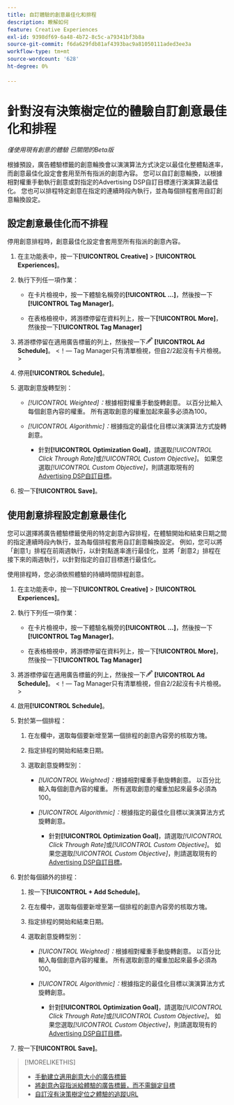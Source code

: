 ```yaml
---
title: 自訂體驗的創意最佳化和排程
description: 瞭解如何
feature: Creative Experiences
exl-id: 9398df69-6a48-4b72-8c5c-a79341bf3b8a
source-git-commit: f6da629fdb81af4393bac9a81050111aded3ee3a
workflow-type: tm+mt
source-wordcount: '628'
ht-degree: 0%

---
```


# 針對沒有決策樹定位的體驗自訂創意最佳化和排程

*僅使用現有創意的體驗*
*已關閉的Beta版*

根據預設，廣告體驗標籤的創意輪換會以演演算法方式決定以最佳化整體點進率，而創意最佳化設定會套用至所有指派的創意內容。 您可以自訂創意輪換，以根據相對權重手動執行創意或對指定的Advertising DSP自訂目標進行演演算法最佳化。 <!-- verify -->您也可以排程特定創意在指定的連續時段內執行，並為每個排程套用自訂創意輪換設定。

## 設定創意最佳化而不排程

停用創意排程時，創意最佳化設定會套用至所有指派的創意內容。

1. 在主功能表中，按一下&#x200B;**[!UICONTROL Creative]** > **[!UICONTROL Experiences]**。

1. 執行下列任一項作業：

   * 在卡片檢視中，按一下體驗名稱旁的&#x200B;**[!UICONTROL ...]**，然後按一下&#x200B;**[!UICONTROL Tag Manager]**。

   * 在表格檢視中，將游標停留在資料列上，按一下&#x200B;**[!UICONTROL More]**，然後按一下&#x200B;**[!UICONTROL Tag Manager]**

1. 將游標停留在適用廣告標籤的列上，然後按一下![廣告排程](/help/creative/assets/edit-gray.png "編輯追蹤URL") **[!UICONTROL Ad Schedule]**。 <!-- For targeted experiences, this is "Edit Schedules" -->&lt;！— Tag Manager只有清單檢視，但自2/2起沒有卡片檢視。 >

1. 停用&#x200B;**[!UICONTROL Schedule]**。

1. 選取創意旋轉型別：

   * *[!UICONTROL Weighted]：*&#x200B;根據相對權重手動旋轉創意。 以百分比輸入每個創意內容的權重。 所有選取創意的權重加起來最多必須為100。

   * *[!UICONTROL Algorithmic]：*&#x200B;根據指定的最佳化目標以演演算法方式旋轉創意。

      * 針對&#x200B;**[!UICONTROL Optimization Goal]**，請選取&#x200B;*[!UICONTROL Click Through Rate]*&#x200B;或&#x200B;*[!UICONTROL Custom Objective]*。  如果您選取&#x200B;*[!UICONTROL Custom Objective]*，則請選取現有的[Advertising DSP自訂目標](/help/dsp/optimization/custom-goal.md)。<!-- Verify -->

1. 按一下&#x200B;**[!UICONTROL Save]**。

## 使用創意排程設定創意最佳化

您可以選擇將廣告體驗標籤使用的特定創意內容排程，在體驗開始和結束日期之間的指定連續時段內執行，並為每個排程套用自訂創意輪換設定。 例如，您可以將「創意1」排程在前兩週執行，以針對點進率進行最佳化，並將「創意2」排程在接下來的兩週執行，以針對指定的自訂目標進行最佳化。

使用排程時，您必須依照體驗的持續時間排程創意。

1. 在主功能表中，按一下&#x200B;**[!UICONTROL Creative]** > **[!UICONTROL Experiences]**。

1. 執行下列任一項作業：

   * 在卡片檢視中，按一下體驗名稱旁的&#x200B;**[!UICONTROL ...]**，然後按一下&#x200B;**[!UICONTROL Tag Manager]**。

   * 在表格檢視中，將游標停留在資料列上，按一下&#x200B;**[!UICONTROL More]**，然後按一下&#x200B;**[!UICONTROL Tag Manager]**

1. 將游標停留在適用廣告標籤的列上，然後按一下![廣告排程](/help/creative/assets/edit-gray.png "編輯追蹤URL") **[!UICONTROL Ad Schedule]**。 <!-- For targeted experiences, this is "Edit Schedules" -->&lt;！— Tag Manager只有清單檢視，但自2/2起沒有卡片檢視。 >

1. 啟用&#x200B;**[!UICONTROL Schedule]**。

1. 對於第一個排程：

   1. 在左欄中，選取每個要新增至第一個排程的創意內容旁的核取方塊。

   1. 指定排程的開始和結束日期。

   1. 選取創意旋轉型別：

      * *[!UICONTROL Weighted]：*&#x200B;根據相對權重手動旋轉創意。 以百分比輸入每個創意內容的權重。 所有選取創意的權重加起來最多必須為100。

      * *[!UICONTROL Algorithmic]：*&#x200B;根據指定的最佳化目標以演演算法方式旋轉創意。

         * 針對&#x200B;**[!UICONTROL Optimization Goal]**，請選取&#x200B;*[!UICONTROL Click Through Rate]*&#x200B;或&#x200B;*[!UICONTROL Custom Objective]*。  如果您選取&#x200B;*[!UICONTROL Custom Objective]*，則請選取現有的[Advertising DSP自訂目標](/help/dsp/optimization/custom-goal.md)。<!-- Verify -->

1. 對於每個額外的排程：

   1. 按一下&#x200B;**[!UICONTROL + Add Schedule]**。

   1. 在左欄中，選取每個要新增至第一個排程的創意內容旁的核取方塊。

   1. 指定排程的開始和結束日期。

   1. 選取創意旋轉型別：

      * *[!UICONTROL Weighted]：*&#x200B;根據相對權重手動旋轉創意。 以百分比輸入每個創意內容的權重。 所有選取創意的權重加起來最多必須為100。

      * *[!UICONTROL Algorithmic]：*&#x200B;根據指定的最佳化目標以演演算法方式旋轉創意。

         * 針對&#x200B;**[!UICONTROL Optimization Goal]**，請選取&#x200B;*[!UICONTROL Click Through Rate]*&#x200B;或&#x200B;*[!UICONTROL Custom Objective]*。  如果您選取&#x200B;*[!UICONTROL Custom Objective]*，則請選取現有的[Advertising DSP自訂目標](/help/dsp/optimization/custom-goal.md)。<!-- Verify -->

1. 按一下&#x200B;**[!UICONTROL Save]**。

>[!MORELIKETHIS]
>
>* [手動建立適用創意大小的廣告標籤](/help/creative/experiences/experience-tag-create-manually.md)
>* [將創意內容指派給體驗的廣告標籤，而不需鎖定目標](experience-tag-assign-creatives.md)
>* [自訂沒有決策樹定位之體驗的追蹤URL](experience-tracking-urls-no-targeting.md)
